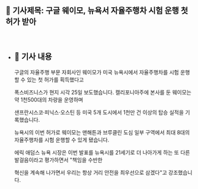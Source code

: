 ## 📰 기사제목: 구글 웨이모, 뉴욕서 자율주행차 시험 운행 첫 허가 받아
<br>

- ## 📄 기사 내용
  구글의 자율주행 부문 자회사인 웨이모가 미국 뉴욕시에서 자율주행차를 시험 운행할 수 있는 첫 허가를 획득했다고

  폭스비즈니스가 현지 시각 25일 보도했습니다. 캘리포니아주에 본사를 둔 웨이모는 약 1천500대의 차량을 운영하며

  샌프란시스코·피닉스·오스틴 등 미국 5개 도시에서 1천만 건 이상의 탑승 실적을 기록했습니다.

  뉴욕시의 이번 허가로 웨이모는 맨해튼과 브루클린 도심 일부 구역에서 최대 8대의 자율주행차를 시험 운행할 수 있게 됐습니다.

  에릭 애덤스 뉴욕 시장은 이번 발표를 뉴욕시를 21세기로 더 나아가게 하는 또 다른 발걸음이라고 평가하면서 "책임을 수반한

  혁신을 계속해 나가면서 우리는 항상 거리 안전을 최우선으로 삼겠다"고 강조했습니다.
